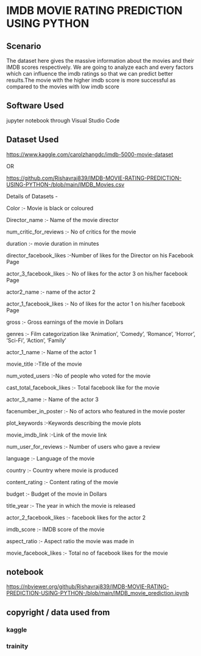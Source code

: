 # IMDB MOVIE RATING PREDICTION USING PYTHON


##  Scenario


The dataset here gives the massive information about the movies and their IMDB scores respectively. We are going to analyze each and every factors which can influence the imdb ratings so that we can predict better results.The movie with the higher imdb score is more successful as compared to the movies with low imdb score


## Software Used

jupyter notebook through Visual Studio Code

## Dataset Used

   https://www.kaggle.com/carolzhangdc/imdb-5000-movie-dataset
   
   OR
   
   https://github.com/Rishavraj839/IMDB-MOVIE-RATING-PREDICTION-USING-PYTHON-/blob/main/IMDB_Movies.csv


Details of Datasets -

Color  :-  Movie is black or coloured


Director_name   :-   Name of the movie director


num_critic_for_reviews   :-   No of critics for the movie


duration   :- movie duration in minutes


director_facebook_likes   :-Number of likes for the Director on his Facebook Page


actor_3_facebook_likes    :- No of likes for the actor 3 on his/her facebook Page


actor2_name    :- name of the actor 2


actor_1_facebook_likes   :- No of likes for the actor 1 on his/her facebook Page


gross   :- Gross earnings of the movie in Dollars


genres    :- Film categorization like ‘Animation’, ‘Comedy’, ‘Romance’, ‘Horror’, ‘Sci-Fi’, ‘Action’, ‘Family’


actor_1_name   :- Name of the actor 1


movie_title   :-Title of the movie


num_voted_users   :-No of people who voted for the movie


cast_total_facebook_likes   :- Total facebook like for the movie


actor_3_name   :- Name of the actor 3



facenumber_in_poster   :- No of actors who featured in the movie poster


plot_keywords   :-Keywords describing the movie plots


movie_imdb_link   :-Link of the movie link


num_user_for_reviews   :- Number of users who gave a review


language   :- Language of the movie


country   :- Country where movie is produced


content_rating   :- Content rating of the movie



budget   :- Budget of the movie in Dollars


title_year   :- The year in which the movie is released



actor_2_facebook_likes   :- facebook likes for the actor 2



imdb_score   :- IMDB score of the movie


aspect_ratio    :- Aspect ratio the movie was made in


movie_facebook_likes   :- Total no of facebook likes for the movie




## notebook


https://nbviewer.org/github/Rishavraj839/IMDB-MOVIE-RATING-PREDICTION-USING-PYTHON-/blob/main/IMDB_movie_prediction.ipynb




## copyright / data used from


### kaggle 

### trainity

